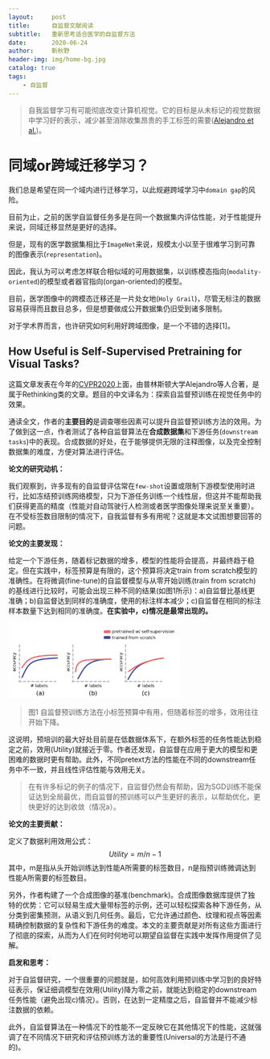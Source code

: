 ```yaml
---
layout:     post
title:      自监督文献阅读
subtitle:   重新思考适合医学的自监督方法
date:       2020-06-24
author:     靳秋野
header-img: img/home-bg.jpg
catalog: true
tags:
    - 自监督
---
```


> 自我监督学习有可能彻底改变计算机视觉。它的目标是从未标记的视觉数据中学习好的表示，减少甚至消除收集昂贵的手工标签的需要([Alejandro et al.](https://arxiv.org/pdf/2003.14323.pdf))。

# 同域or跨域迁移学习？

我们总是希望在同一个域内进行迁移学习，以此规避跨域学习中`domain gap`的风险。

目前为止，之前的医学自监督任务多是在同一个数据集内评估性能，对于性能提升来说，同域迁移显然是更好的选择。

但是，现有的医学数据集相比于`ImageNet`来说，规模太小以至于很难学习到可靠的图像表示(`representation`)。

因此，我认为可以考虑怎样联合相似域的可用数据集，以训练模态指向(`modality-oriented`)的模型或者器官指向(organ-oriented)的模型。

目前，医学图像中的跨模态迁移还是一片处女地(`Holy Grail`)，尽管无标注的数据容易获得而且数目总多，但是想要做成公开数据集仍旧受到诸多限制。

对于学术界而言，也许研究如何利用好跨域图像，是一个不错的选择[1]。

## How Useful is Self-Supervised Pretraining for Visual Tasks?

这篇文章发表在今年的[CVPR2020](https://arxiv.org/pdf/2003.14323.pdf)上面，由普林斯顿大学Alejandro等人合著，是属于Rethinking类的文章。题目的中文译名为：探索自监督预训练在视觉任务中的效果。

通读全文，作者的**主要目的**是调查哪些因素可以提升自监督预训练方法的效用。为了做到这一点，作者测试了各种自监督算法在**合成数据集**和下游任务(`downstream tasks`)中的表现。合成数据的好处，在于能够提供无限的注释图像，以及完全控制数据集的难度，方便对算法进行评估。

**论文的研究动机：**

我们观察到，许多现有的自监督评估常在`few-shot`设置或限制下游模型使用时进行，比如冻结预训练网络模型，只为下游任务训练一个线性层，但这并不能帮助我们获得更高的精度（性能对自动驾驶行人检测或者医学图像处理来说至关重要）。在不受标签数目限制的情况下，自我监督有多有用呢？这就是本文试图想要回答的问题。

**论文的主要发现：**

给定一个下游任务，随着标记数据的增多，模型的性能将会提高，并最终趋于稳定。但在实践中，标签预算是有限的，这个预算将决定train from scratch模型的准确性。在将微调(fine-tune)的自监督模型与从零开始训练(train from scratch)的基线进行比较时，可能会出现三种不同的结果(如图1所示)：a)自监督比基线更准确；b)自监督达到同样的准确度，使用的标注样本减少；c)自监督在相同的标注样本数量下达到相同的准确度。**在实验中，c)情况是最常出现的。**

<img src="https://raw.githubusercontent.com/fdujay/online_img/master/img/image-20200702133034001.png" alt="image-20200702133034001" style="zoom: 33%;" />

> 图1 自监督预训练方法在小标签预算中有用，但随着标签的增多，效用往往开始下降。

这说明，预培训的最大好处目前是在低数据体系下，在额外标签的任务性能达到稳定之前，效用(Utility)就接近于零。作者还发现，自监督在应用于更大的模型和更困难的数据时更有帮助。此外，不同pretext方法的性能在不同的downstream任务中不一致，并且线性评估性能与效用无关。

> 在有许多标记的例子的情况下，自监督仍然会有帮助，因为SGD训练不能保证达到全局最优，而自监督的预训练可以产生更好的表示，以帮助优化，更快更好的达到收敛（情况a）。

**论文的主要贡献：**

定义了数据利用效用公式：
$$
Utility = m/n-1
$$
其中，m是指从头开始训练达到性能A所需要的标签数目，n是指预训练微调达到性能A所需要的标签数目。

另外，作者构建了一个合成图像的基准(benchmark)。合成图像数据库提供了独特的优势：它可以轻易生成大量带标签的示例，还可以轻松探索各种下游任务，从分类到密集预测，从语义到几何任务。最后，它允许通过颜色、纹理和视点等因素精确控制数据的复杂性和下游任务的难度。本文的主要贡献是对所有这些方面进行了彻底的探索，从而为人们在何时何地可以期望自监督在实践中发挥作用提供了见解。

**启发和思考：**

对于自监督研究，一个很重要的问题就是，如何高效利用预训练中学习到的良好特征表示，保证细调模型在效用(Utility)降为零之前，就能达到稳定的downstream任务性能（避免出现c)情况）。否则，在达到一定精度之后，自监督并不能减少标注数据的依赖。

此外，自监督算法在一种情况下的性能不一定反映它在其他情况下的性能，这就强调了在不同情况下研究和评估预训练方法的重要性(Universal的方法是行不通的)。